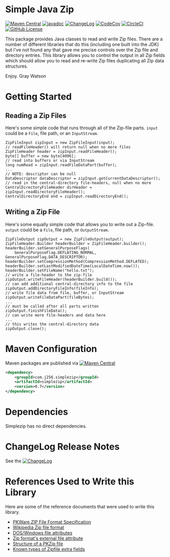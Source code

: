 Simple Java Zip
===============

[![Maven Central](https://maven-badges.herokuapp.com/maven-central/com.j256.simplezip/simplezip/badge.svg?style=flat-square)](https://mvnrepository.com/artifact/com.j256.simplezip/simplezip/latest)
[![javadoc](https://javadoc.io/badge2/com.j256.simplezip/simplezip/javadoc.svg)](https://javadoc.io/doc/com.j256.simplezip/simplezip)
[![ChangeLog](https://img.shields.io/github/v/release/j256/simplezip?label=changelog&display_name=release)](https://github.com/j256/simplezip/blob/master/src/main/javadoc/doc-files/changelog.txt)
[![CodeCov](https://img.shields.io/codecov/c/github/j256/simplezip.svg)](https://codecov.io/github/j256/simplezip/)
[![CircleCI](https://circleci.com/gh/j256/simplezip.svg?style=shield)](https://circleci.com/gh/j256/simplezip)
[![GitHub License](https://img.shields.io/github/license/j256/simplezip)](https://github.com/j256/simplezip/blob/master/LICENSE.txt)

This package provides Java classes to read and write Zip files.  There are a number of different libraries that do
this (including one built into the JDK) but I've not found any that gave me precise controls over the Zip file and
directory entries.  This library allows you to control the output in all Zip fields which should allow you to read
and re-write Zip files duplicating all Zip data structures.

Enjoy.  Gray Watson

# Getting Started

## Reading a Zip Files

Here's some simple code that runs through all of the Zip-file parts.  `input` could be a
`File`, file path, or an `InputStream`.

	ZipFileInput zipInput = new ZipFileInput(input);
	// readFileHeader() will return null when no more files
	ZipFileHeader header = zipInput.readFileHeader();
	byte[] buffer = new byte[4096];
	// read into buffers or via InputStream
	long numRead = zipInput.readFileDataPart(buffer);
	...
	// NOTE: descriptor can be null
	DataDescriptor dataDescriptor = zipInput.getCurrentDataDescriptor();
	// read in the central-directory file-headers, null when no more
	CentralDirectoryFileHeader dirHeader = zipInput.readDirectoryFileHeader();
	CentralDirectoryEnd end = zipInput.readDirectoryEnd();

## Writing a Zip File

Here's some equally simple code that allows you to write out a Zip-file.  `output` could be a
`File`, file path, or `OutputStream`.

	ZipFileOutput zipOutput = new ZipFileOutput(output);
	ZipFileHeader.Builder headerBuilder = ZipFileHeader.builder();
	headerBuilder.setGeneralPurposeFlags(
		GeneralPurposeFlag.DEFLATING_NORMAL, GeneralPurposeFlag.DATA_DESCRIPTOR);
	headerBuilder.setCompressionMethod(CompressionMethod.DEFLATED);
	headerBuilder.setLastModifiedDateTime(LocalDateTime.now());
	headerBuilder.setFileName("hello.txt");
	// write a file-header to the zip-file
	zipOutput.writeFileHeader(headerBuilder.build());
	// can add additional central-directory info to the file
	zipOutput.addDirectoryFileInfo(fileInfo);
	// write file data from file, buffer, or InputStream
	zipOutput.writeFileDataPart(fileBytes);
	...
	// must be called after all parts written
	zipOutput.finishFileData();
	// can write more file-headers and data here
	...
	// this writes the central-directory data
	zipOutput.close();

# Maven Configuration

Maven packages are published via [![Maven Central](https://maven-badges.herokuapp.com/maven-central/com.j256.simplezip/simplezip/badge.svg?style=flat-square)](https://mvnrepository.com/artifact/com.j256.simplezip/simplezip/latest)

``` xml
<dependency>
	<groupId>com.j256.simplezip</groupId>
	<artifactId>simplezip</artifactId>
	<version>0.7</version>
</dependency>
```

# Dependencies

Simplezip has no direct dependencies.

# ChangeLog Release Notes

See the [![ChangeLog](https://img.shields.io/github/v/release/j256/simplezip?label=changelog)](https://github.com/j256/simplezip/blob/master/src/main/javadoc/doc-files/changelog.txt)

# References Used to Write this Library

Here are some of the reference documents that were used to write this library.

* [PKWare ZIP File Format Specification](https://pkwaredownloads.blob.core.windows.net/pem/APPNOTE.txt)
* [Wikipedia Zip file format](https://en.wikipedia.org/wiki/ZIP_(file_format))
* [DOS/Windows file attributes](http://justsolve.archiveteam.org/wiki/DOS/Windows_file_attributes)
* [Zip format's external file attribute](https://unix.stackexchange.com/questions/14705/the-zip-formats-external-file-attribute)
* [Structure of a PKZip file](https://users.cs.jmu.edu/buchhofp/forensics/formats/pkzip.html)
* [Known types of Zipfile extra fields](https://libzip.org/specifications/extrafld.txt)
